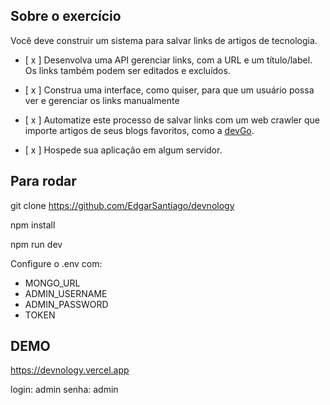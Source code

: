 ## Sobre o exercício

Você deve construir um sistema para salvar links de artigos de tecnologia.

- [ x ] Desenvolva uma API gerenciar links, com a URL e um título/label. Os links também podem ser editados e excluídos.

- [ x ] Construa uma interface, como quiser, para que um usuário possa ver e gerenciar os links manualmente

- [ x ] Automatize este processo de salvar links com um web crawler que importe artigos de seus blogs favoritos, como a [devGo](https://devgo.com.br/).

- [ x ] Hospede sua aplicação em algum servidor.

## Para rodar

git clone https://github.com/EdgarSantiago/devnology

npm install

npm run dev

Configure o .env com:

- MONGO_URL
- ADMIN_USERNAME
- ADMIN_PASSWORD
- TOKEN

## DEMO

https://devnology.vercel.app

login: admin
senha: admin
